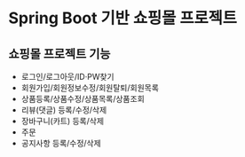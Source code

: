 # Spring Boot 기반 쇼핑몰 프로젝트

## 쇼핑몰 프로젝트 기능

- 로그인/로그아웃/ID·PW찾기
- 회원가입/회원정보수정/회원탈퇴/회원목록
- 상품등록/상품수정/상품목록/상품조회
- 리뷰(댓글) 등록/수정/삭제
- 장바구니(카트) 등록/삭제
- 주문
- 공지사항 등록/수정/삭제